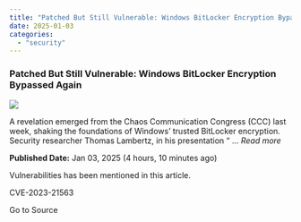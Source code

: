 ```yaml
---
title: "Patched But Still Vulnerable: Windows BitLocker Encryption Bypassed Again"
date: 2025-01-03
categories: 
  - "security"
---
```


### Patched But Still Vulnerable: Windows BitLocker Encryption Bypassed Again

![](https://upload.cvefeed.io/news/22085/thumbnail.jpg)

A revelation emerged from the Chaos Communication Congress (CCC) last week, shaking the foundations of Windows’ trusted BitLocker encryption. Security researcher Thomas Lambertz, in his presentation “ ... _Read more_

**Published Date:** Jan 03, 2025 (4 hours, 10 minutes ago)

Vulnerabilities has been mentioned in this article.

CVE-2023-21563

Go to Source
